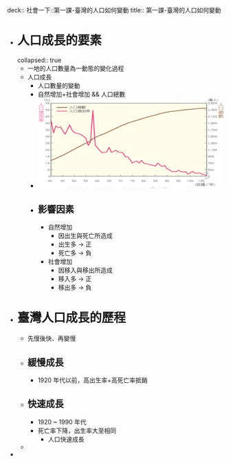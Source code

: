 deck:: 社會一下::第一課-臺灣的人口如何變動
title:: 第一課-臺灣的人口如何變動

- # 人口成長的要素
  collapsed:: true
	- 一地的人口數量為一動態的變化過程
	- 人口成長
		- 人口數量的變動
		- 自然增加+社會增加 && 人口總數
		- ![image.png](../assets/image_1657680538681_0.png)
		- ## 影響因素
			- 自然增加
				- 因出生與死亡所造成
				- 出生多 -> 正
				- 死亡多 -> 負
			- 社會增加
				- 因移入與移出所造成
				- 移入多 -> 正
				- 移出多 -> 負
- # 臺灣人口成長的歷程
	- 先慢後快、再變慢
	- ## 緩慢成長
		- 1920 年代以前，高出生率+高死亡率抵銷
	- ## 快速成長
		- 1920 ~ 1990 年代
		- 死亡率下降，出生率大至相同
			- 人口快速成長
	-
-
